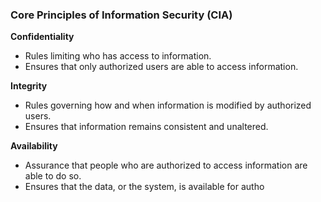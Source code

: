 ### Core Principles of Information Security (CIA)

**Confidentiality**
- Rules limiting who has access to information.
- Ensures that only authorized users are able to access information.

**Integrity**
- Rules governing how and when information is modified by authorized users. 
- Ensures that information remains consistent and unaltered.

**Availability**
- Assurance that people who are authorized to access information are able to do so.
- Ensures that the data, or the system, is available for autho
